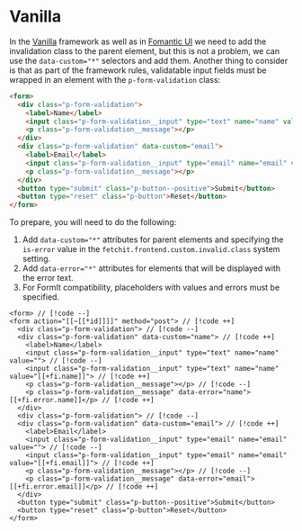 # Vanilla

In the [Vanilla](https://vanillaframework.io/) framework as well as in [Fomantic UI](/en/components/fetchit/examples/form/fomantic) we need to add the invalidation class to the parent element, but this is not a problem, we can use the `data-custom="*"` selectors and add them. Another thing to consider is that as part of the framework rules, validatable input fields must be wrapped in an element with the `p-form-validation` class:

```html
<form>
  <div class="p-form-validation">
    <label>Name</label>
    <input class="p-form-validation__input" type="text" name="name" value="">
    <p class="p-form-validation__message"></p>
  </div>
  <div class="p-form-validation" data-custom="email">
    <label>Email</label>
    <input class="p-form-validation__input" type="email" name="email" value="">
    <p class="p-form-validation__message"></p>
  </div>
  <button type="submit" class="p-button--positive">Submit</button>
  <button type="reset" class="p-button">Reset</button>
</form>
```

To prepare, you will need to do the following:

1. Add `data-custom="*"` attributes for parent elements and specifying the `is-error` value in the `fetchit.frontend.custom.invalid.class` system setting.
2. Add `data-error="*"` attributes for elements that will be displayed with the error text.
3. For FormIt compatibility, placeholders with values and errors must be specified.

<!--@include: ../../parts/action.info.md-->

```modx
<form> // [!code --]
<form action="[[~[[*id]]]]" method="post"> // [!code ++]
  <div class="p-form-validation"> // [!code --]
  <div class="p-form-validation" data-custom="name"> // [!code ++]
    <label>Name</label>
    <input class="p-form-validation__input" type="text" name="name" value=""> // [!code --]
    <input class="p-form-validation__input" type="text" name="name" value="[[+fi.name]]"> // [!code ++]
    <p class="p-form-validation__message"></p> // [!code --]
    <p class="p-form-validation__message" data-error="name">[[+fi.error.name]]</p> // [!code ++]
  </div>
  <div class="p-form-validation"> // [!code --]
  <div class="p-form-validation" data-custom="email"> // [!code ++]
    <label>Email</label>
    <input class="p-form-validation__input" type="email" name="email" value=""> // [!code --]
    <input class="p-form-validation__input" type="email" name="email" value="[[+fi.email]]"> // [!code ++]
    <p class="p-form-validation__message"></p> // [!code --]
    <p class="p-form-validation__message" data-error="email">[[+fi.error.email]]</p> // [!code ++]
  </div>
  <button type="submit" class="p-button--positive">Submit</button>
  <button type="reset" class="p-button">Reset</button>
</form>
```
